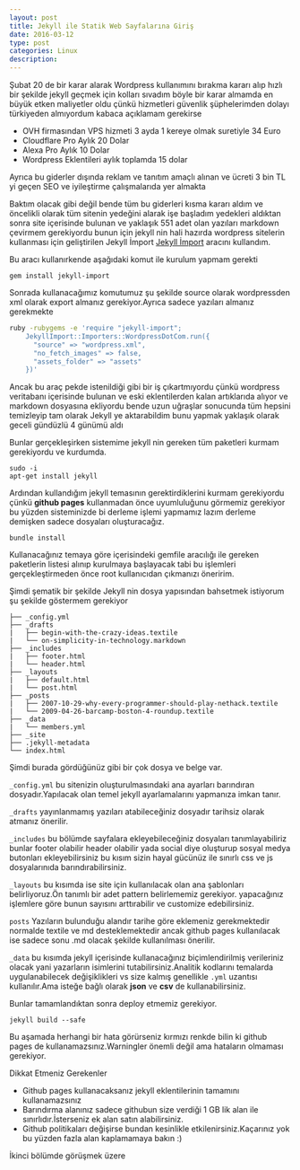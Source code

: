 ```yaml
---
layout: post
title: Jekyll ile Statik Web Sayfalarına Giriş
date: 2016-03-12
type: post
categories: Linux
description:
---
```


Şubat 20 de bir karar alarak Wordpress kullanımını bırakma kararı alıp hızlı bir şekilde jekyll geçmek için kolları sıvadım böyle bir karar almamda en büyük etken maliyetler oldu çünkü hizmetleri güvenlik şüphelerimden dolayı türkiyeden almıyordum kabaca açıklamam gerekirse

- OVH firmasından VPS hizmeti 3 ayda 1 kereye olmak suretiyle 34 Euro
- Cloudflare Pro Aylık 20 Dolar
- Alexa Pro Aylık 10 Dolar
- Wordpress Eklentileri aylık toplamda 15 dolar

Ayrıca bu giderler dışında reklam ve tanıtım amaçlı alınan ve ücreti 3 bin TL yi geçen SEO ve iyileştirme çalışmalarıda yer almakta

Baktım olacak gibi değil bende tüm bu giderleri kısma kararı aldım ve öncelikli olarak tüm sitenin yedeğini alarak işe başladım yedekleri aldıktan sonra site içerisinde bulunan ve yaklaşık 551 adet olan yazıları markdown çevirmem gerekiyordu bunun için jekyll nin hali hazırda wordpress sitelerin kullanması için geliştirilen Jekyll İmport [Jekyll İmport](https://import.jekyllrb.com/docs/wordpressdotcom/) aracını kullandım.

Bu aracı kullanırkende aşağıdaki komut ile kurulum yapmam gerekti

```
gem install jekyll-import
```

Sonrada kullanacağımız komutumuz şu şekilde source olarak wordpressden xml olarak export almanız gerekiyor.Ayrıca sadece yazıları almanız gerekmekte

```bash
ruby -rubygems -e 'require "jekyll-import";
    JekyllImport::Importers::WordpressDotCom.run({
      "source" => "wordpress.xml",
      "no_fetch_images" => false,
      "assets_folder" => "assets"
    })'
```

Ancak bu araç pekde istenildiği gibi bir iş çıkartmıyordu çünkü wordpress veritabanı içerisinde bulunan ve eski eklentilerden kalan artıklarıda alıyor ve markdown dosyasına ekliyordu bende uzun uğraşlar sonucunda tüm hepsini temizleyip tam olarak Jekyll ye aktarabildim bunu yapmak yaklaşık olarak geceli gündüzlü 4 günümü aldı

Bunlar gerçekleşirken sistemime jekyll nin gereken tüm paketleri kurmam gerekiyordu ve kurdumda.

```
sudo -i
apt-get install jekyll
```

Ardından kullandığım jekyll temasının gerektirdiklerini kurmam gerekiyordu çünkü **github pages** kullanmadan önce uyumluluğunu görmemiz gerekiyor bu yüzden sisteminizde bi derleme işlemi yapmamız lazım derleme demişken sadece dosyaları oluşturacağız.

```
bundle install
```

Kullanacağınız temaya göre içerisindeki gemfile aracılığı ile gereken paketlerin listesi alınıp kurulmaya başlayacak tabi bu işlemleri gerçekleştirmeden önce root kullanıcıdan çıkmanızı öneririm.

Şimdi şematik bir şekilde Jekyll nin dosya yapısından bahsetmek istiyorum şu şekilde göstermem gerekiyor

```
├── _config.yml
├── _drafts
|   ├── begin-with-the-crazy-ideas.textile
|   └── on-simplicity-in-technology.markdown
├── _includes
|   ├── footer.html
|   └── header.html
├── _layouts
|   ├── default.html
|   └── post.html
├── _posts
|   ├── 2007-10-29-why-every-programmer-should-play-nethack.textile
|   └── 2009-04-26-barcamp-boston-4-roundup.textile
├── _data
|   └── members.yml
├── _site
├── .jekyll-metadata
└── index.html
```

Şimdi burada gördüğünüz gibi bir çok dosya ve belge var.

`_config.yml` bu sitenizin oluşturulmasındaki ana ayarları barındıran dosyadır.Yapılacak olan temel jekyll ayarlamalarını yapmanıza imkan tanır.

`_drafts` yayınlanmamış yazıları atabileceğiniz dosyadır tarihsiz olarak atmanız önerilir.

`_includes` bu bölümde sayfalara ekleyebileceğiniz dosyaları tanımlayabiliriz bunlar footer olabilir header olabilir yada social diye oluşturup sosyal medya butonları ekleyebilirsiniz bu kısım sizin hayal gücünüz ile sınırlı css ve js dosyalarınıda barındırabilirsiniz.

`_layouts` bu kısımda ise site için kullanılacak olan ana şablonları belirliyoruz.Ön tanımlı bir adet pattern belirlememiz gerekiyor. yapacağınız işlemlere göre bunun sayısını arttırabilir ve customize edebilirsiniz.

`posts` Yazıların bulunduğu alandır tarihe göre eklemeniz gerekmektedir normalde textile ve md desteklemektedir ancak github pages kullanılacak ise sadece sonu .md olacak şekilde kullanılması önerilir.

`_data` bu kısımda jekyll içerisinde kullanacağınız biçimlendirilmiş verileriniz olacak yani yazarların isimlerini tutabilirsiniz.Analitik kodlarını temalarda uygulanabilecek değişiklikleri vs size kalmış genellikle `.yml` uzantısı kullanılır.Ama isteğe bağlı olarak **json** ve **csv** de kullanabilirsiniz.

Bunlar tamamlandıktan sonra deploy etmemiz gerekiyor.

```
jekyll build --safe
```

Bu aşamada herhangi bir hata görürseniz kırmızı renkde bilin ki github pages de kullanamazsınız.Warningler önemli değil ama hataların olmaması gerekiyor.

Dikkat Etmeniz Gerekenler

- Github pages kullanacaksanız jekyll eklentilerinin tamamını kullanamazsınız
- Barındırma alanınız sadece githubun size verdiği 1 GB lik alan ile sınırlıdır.İsterseniz ek alan satın alabilirsiniz.
- Github politikaları değişirse bundan kesinlikle etkilenirsiniz.Kaçarınız yok bu yüzden fazla alan kaplamamaya bakın :)

İkinci bölümde görüşmek üzere